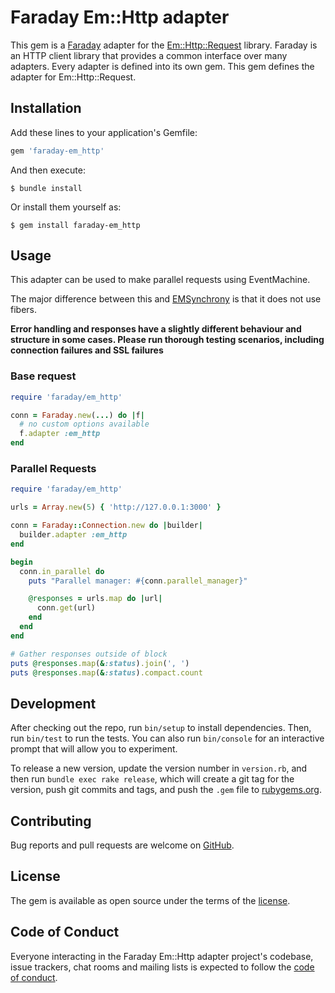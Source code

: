 # Faraday Em::Http adapter

This gem is a [Faraday][faraday] adapter for the [Em::Http::Request][em_http_request] library.
Faraday is an HTTP client library that provides a common interface over many adapters.
Every adapter is defined into its own gem. This gem defines the adapter for Em::Http::Request.

## Installation

Add these lines to your application's Gemfile:

```ruby
gem 'faraday-em_http'
```

And then execute:

    $ bundle install

Or install them yourself as:

    $ gem install faraday-em_http

## Usage

This adapter can be used to make parallel requests using EventMachine.

The major difference between this and [EMSynchrony](https://github.com/lostisland/faraday-em_synchrony) is that it does not use fibers.

**Error handling and responses have a slightly different behaviour and structure in some cases. Please run thorough testing scenarios, including connection failures and SSL failures**


### Base request

```ruby
require 'faraday/em_http'

conn = Faraday.new(...) do |f|
  # no custom options available
  f.adapter :em_http
end
```

### Parallel Requests

```ruby
require 'faraday/em_http'

urls = Array.new(5) { 'http://127.0.0.1:3000' }

conn = Faraday::Connection.new do |builder|
  builder.adapter :em_http
end

begin
  conn.in_parallel do
    puts "Parallel manager: #{conn.parallel_manager}"

    @responses = urls.map do |url|
      conn.get(url)
    end
  end
end

# Gather responses outside of block
puts @responses.map(&:status).join(', ')
puts @responses.map(&:status).compact.count
```

## Development

After checking out the repo, run `bin/setup` to install dependencies. Then, run `bin/test` to run the tests. You can also run `bin/console` for an interactive prompt that will allow you to experiment.

To release a new version, update the version number in `version.rb`, and then run `bundle exec rake release`, which will create a git tag for the version, push git commits and tags, and push the `.gem` file to [rubygems.org](rubygems).

## Contributing

Bug reports and pull requests are welcome on [GitHub][repo].

## License

The gem is available as open source under the terms of the [license][license].

## Code of Conduct

Everyone interacting in the Faraday Em::Http adapter project's codebase, issue trackers, chat rooms and mailing lists is expected to follow the [code of conduct][code-of-conduct].

[faraday]: https://github.com/lostisland/faraday
[faraday-website]: https://lostisland.github.io/faraday
[em_http_request]: https://github.com/igrigorik/em-http-request
[rubygems]: https://rubygems.org
[repo]: https://github.com/lostisland/faraday-em_http
[license]: https://github.com/lostisland/faraday-em_http/blob/main/LICENSE.md
[code-of-conduct]: https://github.com/lostisland/faraday-em_http/blob/main/CODE_OF_CONDUCT.md
